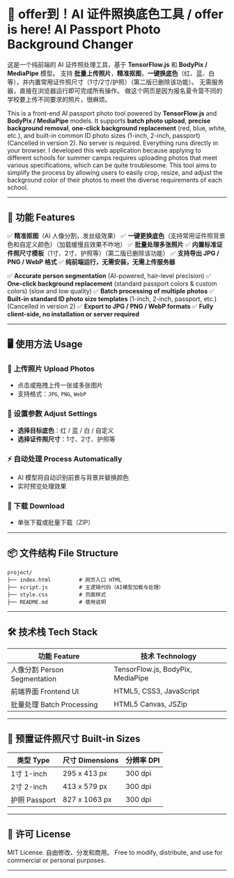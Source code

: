 # 📸 offer到！AI 证件照换底色工具 / offer is here! AI Passport Photo Background Changer

这是一个纯前端的 AI 证件照处理工具，基于 **TensorFlow\.js** 和 **BodyPix / MediaPipe** 模型。
支持 **批量上传照片**，**精准抠图**，**一键换底色**（红、蓝、白等），并内置常用证件照尺寸（1寸/2寸/护照）（第二版已删除该功能）。
无需服务器，直接在浏览器运行即可完成所有操作。
做这个网页是因为报名夏令营不同的学校要上传不同要求的照片，很麻烦。

This is a front-end AI passport photo tool powered by **TensorFlow\.js** and **BodyPix / MediaPipe** models.
It supports **batch photo upload**, **precise background removal**, **one-click background replacement** (red, blue, white, etc.), and built-in common ID photo sizes (1-inch, 2-inch, passport)(Cancelled in version 2).
No server is required. Everything runs directly in your browser.
I developed this web application because applying to different schools for summer camps requires uploading photos that meet various specifications, which can be quite troublesome. This tool aims to simplify the process by allowing users to easily crop, resize, and adjust the background color of their photos to meet the diverse requirements of each school.

---

## 🌟 功能 Features

✅ **精准抠图**（AI 人像分割，发丝级效果）
✅ **一键更换底色**（支持常用证件照背景色和自定义颜色）（加载缓慢且效果不咋地）
✅ **批量处理多张照片**
✅ **内置标准证件照尺寸模板**（1寸、2寸、护照等）（第二版已删除该功能）
✅ **支持导出 JPG / PNG / WebP 格式**
✅ **纯前端运行，无需安装，无需上传服务器**

✅ **Accurate person segmentation** (AI-powered, hair-level precision)
✅ **One-click background replacement** (standard passport colors & custom colors) (slow and low quality)
✅ **Batch processing of multiple photos**
✅ **Built-in standard ID photo size templates** (1-inch, 2-inch, passport, etc.) (Cancelled in version 2)
✅ **Export to JPG / PNG / WebP formats**
✅ **Fully client-side, no installation or server required**

---

## 🖥️ 使用方法 Usage

### 📂 上传照片 Upload Photos

* 点击或拖拽上传一张或多张图片
* 支持格式：`JPG`, `PNG`, `WebP`

### 🎨 设置参数 Adjust Settings

* **选择目标底色**：红 / 蓝 / 白 / 自定义
* **选择证件照尺寸**：1寸、2寸、护照等

### ⚡ 自动处理 Process Automatically

* AI 模型将自动识别前景与背景并替换颜色
* 实时预览处理效果

### 💾 下载 Download

* 单张下载或批量下载（ZIP）

---

## 📦 文件结构 File Structure

```
project/
├── index.html         # 网页入口 HTML
├── script.js          # 主逻辑代码（AI模型加载与处理）
├── style.css          # 页面样式
├── README.md          # 使用说明
```

---

## 🛠 技术栈 Tech Stack

| 功能 Feature               | 技术 Technology                      |
| ------------------------ | ---------------------------------- |
| 人像分割 Person Segmentation | TensorFlow\.js, BodyPix, MediaPipe |
| 前端界面 Frontend UI         | HTML5, CSS3, JavaScript            |
| 批量处理 Batch Processing    | HTML5 Canvas, JSZip                |

---

## 📏 预置证件照尺寸 Built-in Sizes

| 类型 Type     | 尺寸 Dimensions | 分辨率 DPI |
| ----------- | ------------- | ------- |
| 1寸 1-inch   | 295 x 413 px  | 300 dpi |
| 2寸 2-inch   | 413 x 579 px  | 300 dpi |
| 护照 Passport | 827 x 1063 px | 300 dpi |

---

## 📜 许可 License

MIT License.
自由修改、分发和商用。
Free to modify, distribute, and use for commercial or personal purposes.

---
